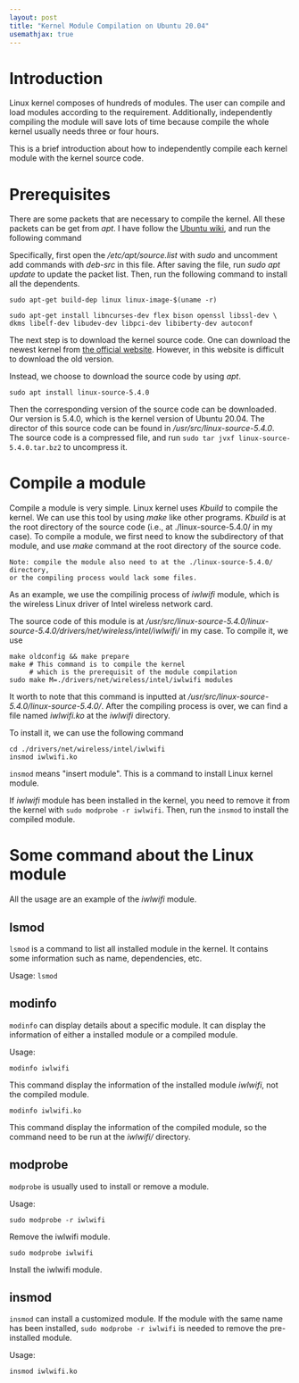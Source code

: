 ```yaml
---
layout: post
title: "Kernel Module Compilation on Ubuntu 20.04"
usemathjax: true
---
```


# Introduction

Linux kernel composes of hundreds of modules.
The user can compile and load modules according to the requirement.
Additionally, independently compiling the module will save lots of time because compile the whole kernel usually needs three or four hours.

This is a brief introduction about how to independently compile each kernel module with the kernel source code.


# Prerequisites

There are some packets that are necessary to compile the kernel. 
All these packets can be get from *apt*. 
I have follow the [Ubuntu wiki](https://wiki.ubuntu.com/Kernel/BuildYourOwnKernel), and run the following command

Specifically, first open the */etc/apt/source.list* with *sudo* and uncomment add commands with *deb-src* in this file.
After saving the file, run *sudo apt update* to update the packet list.
Then, run the following command to install all the dependents.
```
sudo apt-get build-dep linux linux-image-$(uname -r)

sudo apt-get install libncurses-dev flex bison openssl libssl-dev \
dkms libelf-dev libudev-dev libpci-dev libiberty-dev autoconf
```

The next step is to download the kernel source code. 
One can download the newest kernel from [the official website](https://www.kernel.org/).
However, in this website is difficult to download the old version. 

Instead, we choose to download the source code by using *apt*.
```
sudo apt install linux-source-5.4.0
```
Then the corresponding version of the source code can be downloaded. 
Our version is 5.4.0, which is the kernel version of Ubuntu 20.04.
The director of this source code can be found in */usr/src/linux-source-5.4.0*.
The source code is a compressed file, and run `sudo tar jvxf linux-source-5.4.0.tar.bz2` to uncompress it.

# Compile a module

Compile a module is very simple.
Linux kernel uses *Kbuild* to compile the kernel. 
We can use this tool by using *make* like other programs.
*Kbuild* is at the root directory of the source code (i.e., at ./linux-source-5.4.0/ in my case).
To compile a module, we first need to know the subdirectory of that module, and use *make* command at the root directory of the source code.

```
Note: compile the module also need to at the ./linux-source-5.4.0/ directory, 
or the compiling process would lack some files.
```

As an example, we use the compilinig process of *iwlwifi* module, which is the wireless Linux driver of Intel wireless network card.

The source code of this module is at */usr/src/linux-source-5.4.0/linux-source-5.4.0/drivers/net/wireless/intel/iwlwifi/* in my case. 
To compile it, we use 

```
make oldconfig && make prepare
make # This command is to compile the kernel
     # which is the prerequisit of the module compilation
sudo make M=./drivers/net/wireless/intel/iwlwifi modules
```

It worth to note that this command is inputted at */usr/src/linux-source-5.4.0/linux-source-5.4.0/*.
After the compiling process is over, we can find a file named *iwlwifi.ko* at the *iwlwifi* directory.

To install it, we can use the following command
```
cd ./drivers/net/wireless/intel/iwlwifi
insmod iwlwifi.ko
```
`insmod` means "insert module".
This is a command to install Linux kernel module.

If *iwlwifi* module has been installed in the kernel, you need to remove it from the kernel with `sudo modprobe -r iwlwifi`.
Then, run the `insmod` to install the compiled module.

# Some command about the Linux module

All the usage are an example of the *iwlwifi* module.

## lsmod

`lsmod` is a command to list all installed module in the kernel.
It contains some information such as name, dependencies, etc.

Usage: `lsmod`

## modinfo

`modinfo` can display details about a specific module.
It can display the information of either a installed module or a compiled module.

Usage:

`modinfo iwlwifi`

This command display the information of the installed module *iwlwifi*, not the compiled module.

`modinfo iwlwifi.ko`

This command display the information of the compiled module, so the command need to be run at the *iwlwifi/* directory.

## modprobe

`modprobe` is usually used to install or remove a module.

Usage: 

`sudo modprobe -r iwlwifi`

Remove the iwlwifi module.

`sudo modprobe iwlwifi`

Install the iwlwifi module.


## insmod

`insmod` can install a customized module.
If the module with the same name has been installed, `sudo modprobe -r iwlwifi` is needed to remove the pre-installed module.

Usage:

`insmod iwlwifi.ko`
